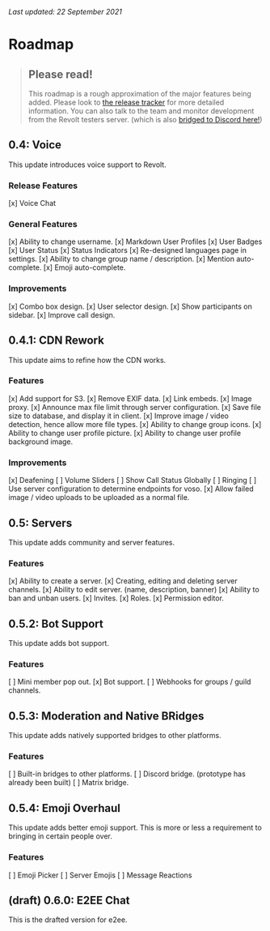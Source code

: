 *Last updated: 22 September 2021*

# Roadmap

> ## Please read!
> This roadmap is a rough approximation of the major features being added. Please look to [the release tracker](https://github.com/orgs/revoltchat/projects/2) for more detailed information. You can also talk to the team and monitor development from the Revolt testers server. (which is also [bridged to Discord here!](https://discord.gg/AWFZeCc))

## 0.4: Voice

This update introduces voice support to Revolt.

### Release Features

[x]  Voice Chat

### General Features

[x]  Ability to change username.
[x]  Markdown User Profiles
[x]  User Badges
[x]  User Status
  [x]  Status Indicators
[x]  Re-designed languages page in settings.
[x]  Ability to change group name / description.
[x]  Mention auto-complete.
[x]  Emoji auto-complete.

### Improvements

[x]  Combo box design.
[x]  User selector design.
[x]  Show participants on sidebar.
[x]  Improve call design.

## 0.4.1: CDN Rework

This update aims to refine how the CDN works.

### Features

[x]  Add support for S3.
[x]  Remove EXIF data.
[x]  Link embeds.
[x]  Image proxy.
[x]  Announce max file limit through server configuration.
[x]  Save file size to database, and display it in client.
[x]  Improve image / video detection, hence allow more file types.
[x]  Ability to change group icons.
[x]  Ability to change user profile picture.
[x]  Ability to change user profile background image.

### Improvements

[x]  Deafening
[ ]  Volume Sliders
[ ]  Show Call Status Globally
[ ]  Ringing
[ ]  Use server configuration to determine endpoints for voso.
[x]  Allow failed image / video uploads to be uploaded as a normal file.

## 0.5: Servers

This update adds community and server features.

### Features

[x]  Ability to create a server.
[x]  Creating, editing and deleting server channels.
[x]  Ability to edit server. (name, description, banner)
[x]  Ability to ban and unban users.
[x]  Invites.
[x]  Roles.
[x]  Permission editor.

## 0.5.2: Bot Support

This update adds bot support.

### Features

[ ]  Mini member pop out.
[x]  Bot support.
[ ]  Webhooks for groups / guild channels.

## 0.5.3: Moderation and Native BRidges

This update adds natively supported bridges to other platforms.

### Features

[ ]  Built-in bridges to other platforms.
  [ ]  Discord bridge. (prototype has already been built)
  [ ]  Matrix bridge.

## 0.5.4: Emoji Overhaul

This update adds better emoji support. This is more or less a requirement to bringing in certain people over.

### Features

[ ]  Emoji Picker
[ ]  Server Emojis
[ ]  Message Reactions

## (draft) 0.6.0: E2EE Chat

This is the drafted version for e2ee.
